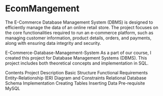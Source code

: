 # EcomMangement
The E-Commerce Database Management System (DBMS) is designed to efficiently manage the data of an online retail store. The project focuses on the core functionalities required to run an e-commerce platform, such as managing customer information, product details, orders, and payments, along with ensuring data integrity and security.

E-Commerce-Database-Management-System
As a part of our course, I created this project for Database Management Systems (DBMS). This project includes both theoretical concepts and implementation in SQL.

Contents
Project Description
Basic Structure
Functional Requirements
Entity-Relationship (ER) Diagram and Constraints
Relational Database Schema
Implementation
Creating Tables
Inserting Data
Pre-requisite
MySQL


